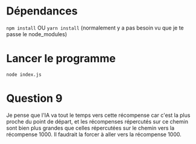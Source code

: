# Dépendances

``
npm install
``
OU
``
yarn install
``
(normalement y a pas besoin vu que je te passe le node_modules)

# Lancer le programme

``
node index.js
``

# Question 9

Je pense que l'IA va tout le temps vers cette récompense car c'est la plus proche du point de départ, et les récompenses répercutés sur ce chemin sont bien plus grandes que celles répercutées sur le chemin vers la récompense 1000. Il faudrait la forcer à aller vers la récompense 1000.
